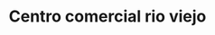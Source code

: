 ---
title: "Centro comercial rio viejo"
url: /lecheria/centro-comercial-rio-viejo/
shop: centro comercial
---